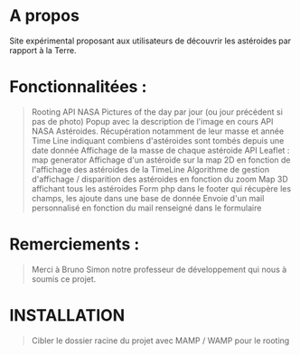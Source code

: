 # A propos

Site expérimental proposant aux utilisateurs de découvrir les astéroides par rapport à la Terre. 



# Fonctionnalitées :
> Rooting
> API NASA Pictures of the day par jour (ou jour précédent si pas de photo)
> Popup avec la description de l'image en cours
> API NASA Astéroides. Récupération notamment de leur masse et année 
> Time Line indiquant combiens d'astéroides sont tombés depuis une date donnée
> Affichage de la masse de chaque astéroide
> API Leaflet : map generator
> Affichage d'un astéroide sur la map 2D en fonction de l'affichage des astéroides de la TimeLine
> Algorithme de gestion d'affichage / disparition des astéroides en fonction du zoom
> Map 3D affichant tous les astéroides
> Form php dans le footer qui récupère les champs, les ajoute dans une base de donnée
> Envoie d'un mail personnalisé en fonction du mail renseigné dans le formulaire


# Remerciements :
> Merci à Bruno Simon notre professeur de développement qui nous à soumis ce projet.


# INSTALLATION
> Cibler le dossier racine du projet avec MAMP / WAMP pour le rooting
